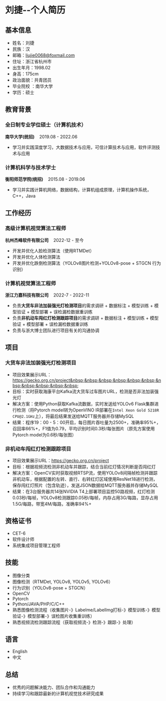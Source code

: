 # 刘捷--个人简历

## 基本信息
- 姓名：刘捷
- 民族：汉
- 邮箱：liujie0068@foxmail.com
- 住址：浙江省杭州市
- 出生年月：1998.02
- 身高：175cm
- 政治面貌：共青团员
- 毕业院校	：南华大学
- 学历：硕士
 
## 教育背景
### 全日制专业学位硕士（计算机技术）
**南华大学(统招)**&nbsp;&nbsp;&nbsp;&nbsp;2019.08 - 2022.06
- 学习并实践深度学习，大数据技术与应用，可信计算技术与应用，软件评测技术与应用

### 计算机科学与技术学士
**衡阳师范学院(统招)**&nbsp;&nbsp;&nbsp;&nbsp;2015.08 - 2019.06
- 学习并实践计算机网络，数据结构，计算机组成原理，计算机操作系统，C++，Java

## 工作经历
### 高级计算机视觉算法工程师
**杭州杰峰软件有限公司**&nbsp;&nbsp;&nbsp;&nbsp;2022-12 - 至今
- 开发并优化人脸检测算法（使用RTMDet）
- 开发并优化人体检测算法
- 开发并优化跌倒检测算法（YOLOv8图片检测+YOLOv8-pose + STGCN 行为识别）

### 计算机视觉算法工程师
**浙江力嘉科技有限公司**&nbsp;&nbsp;&nbsp;&nbsp;2022-7 - 2022-11
- 负责**大货车非法加装强光灯检测项目**的需求调研 + 数据标注 + 模型训练 + 模型验证 + 模型部署 + 误检漏检数据重训练
- 负责**非机动车闯红灯检测跟踪项目**的需求调研 + 数据标注 + 模型训练 + 模型验证 + 模型部署 + 误检漏检数据重训练
- 负责与浙大博士团队进行项目有关的沟通协调

## 项目
### 大货车非法加装强光灯检测项目
- 项目效果展示URL：https://gecko.org.cn/project&nbsp;&nbsp;&nbsp;&nbsp;&nbsp;&nbsp;&nbsp;&nbsp;&nbsp;&nbsp;&nbsp;&nbsp;
- 目标：实时获取海康平台Kafka流大货车过车图片URL，检测是否非法加装强光灯
- 解决方案：使用Python获取Kafka流数据，实时发送给YOLOv6 Flask集群进行检测（将Pytorch model转为OpenVINO IR部署在`Intel Xeon Gold 5218R CPU@2.1GHz`上），将最后结果发送给MQTT服务器并存储MySQL
- 结果：程序19：00 - 5：00开启，每日图片吞吐量为2500+，准确率95%+，召回率66%+，F1值为0.79，平均识别时间0.3秒/每张图片（原先方案使用Pytorch model为0.6秒/每张图）

### 非机动车闯红灯检测跟踪项目
- 项目效果展示URL：https://gecko.org.cn/project  
- 目标：根据视频流检测非机动车并跟踪，结合当前红灯情况判断是否闯红灯
- 解决方案：OpenCV实时获取视频RTSP流，使用YOLOv8间隔帧检测并跟踪非机动车，根据配置的左转、直行、右转红灯区域使用ResNet18进行检测，保存闯红灯照片（包含轨迹），发送JSON数据给MQTT服务器并存储MySQL
- 结果：在3台服务器共14张NVIDIA T4上部署项目监控50路视频，红灯检测0.03秒/每帧，YOLOv8检测跟踪0.05秒/每帧，内存占用3G/每路，显存占用1.5G/每路，带宽4M/每路，准确率94%+

## 资格证书
- CET-6
- 软件设计师
- 系统集成项目管理工程师

## 技能
- 图像分类
- 图像检测（RTMDet, YOLOv8, YOLOv5, YOLOv6）
- 行为识别（YOLOv8-pose + STGCN）
- OpenCV
- Pytorch
- Python/JAVA/PHP/C/C++
- 熟悉图像检测流程（收集图片-》Labelme/LabelImg打标-》模型训练-》模型验证-》模型部署-》误检图片收集重训练）
- 熟悉视频流检测跟踪流程（获取视频流-》检测-》跟踪-》处理）

## 语言
- English
- 中文

## 总结
- 优秀的问题解决能力、团队合作和沟通能力
- 持续学习和跟踪最新的计算机视觉技术研究成果
